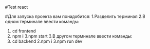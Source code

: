 #Test react

#Для запуска проекта вам понадобится:
1.Разделить терминал 
2.В одном терминале ввести команды: 
  1. cd frontend
  2. npm i
  3.npm start
3.В другом терминале ввести команды: 
  1. cd backend
  2.npm i
  3.npm run dev  
